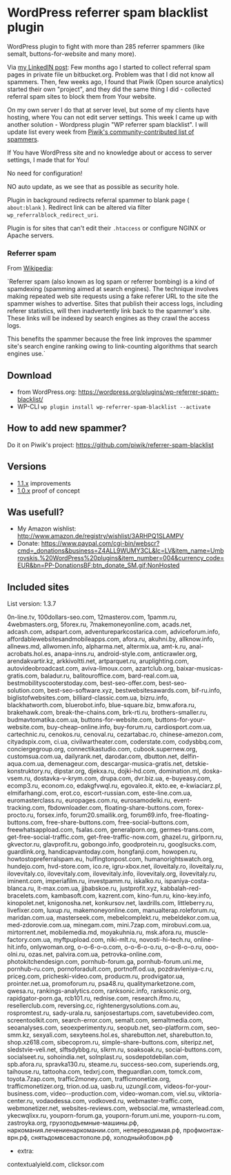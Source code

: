 # WordPress referrer spam blacklist plugin

WordPress plugin to fight with more than 285 referrer spammers (like semalt, buttons-for-website and many more).

Via [my LinkedIN post](https://www.linkedin.com/pulse/fighting-referral-spam-wordpress-way-rolands-umbrovskis-): Few months ago I started to collect referral spam pages in private file un bitbucket.org. Problem was that I did not know all spammers. Then, few weeks ago, I found that Piwik (Open source analytics) started their own "project", and they did the same thing I did - collected referral spam sites to block them from Your website.

On my own server I do that at server level, but some of my clients have hosting, where You can not edit server settings. This week I came up with another solution - Wordpress plugin "WP referrer spam blacklist". I will update list every week from [Piwik's community-contributed list of spammers](https://github.com/piwik/referrer-spam-blacklist).

If You have WordPress site and no knowledge about or access to server settings, I made that for You!

No need for configuration! 

NO auto update, as we see that as possible as security hole.

Plugin in background redirects referral spammer to blank page ( `about:blank` ). Redirect link can be altered via filter `wp_referralblock_redirect_uri`. 

Plugin is for sites that can't edit their `.htaccess` or configure NGINX or Apache servers.

### Referrer spam

From [Wikipedia](https://en.wikipedia.org/wiki/Referer_spam): 

`Referrer spam (also known as log spam or referrer 
bombing) is a kind of spamdexing (spamming aimed 
at search engines). The technique involves making 
repeated web site requests using a fake referer URL 
to the site the spammer wishes to advertise. Sites that 
publish their access logs, including referer statistics, 
will then inadvertently link back to the spammer's site. 
These links will be indexed by search engines 
as they crawl the access logs. 

This benefits the spammer because the free link improves 
the spammer site's search engine ranking owing 
to link-counting algorithms that search engines use.`

## Download

* from WordPress.org: https://wordpress.org/plugins/wp-referrer-spam-blacklist/ 
* WP-CLI ```wp plugin install wp-referrer-spam-blacklist --activate``` 

## How to add new spammer?

Do it on Piwik's project: https://github.com/piwik/referrer-spam-blacklist 

## Versions
 
* [1.1.x](https://github.com/rolandinsh/wp_referrer_spam_blacklist/milestones/1.1) improvements
* [1.0.x](https://github.com/rolandinsh/wp_referrer_spam_blacklist/milestones/1.0) proof of concept

## Was usefull?

* My Amazon wishlist: http://www.amazon.de/registry/wishlist/3ARHPQ1SLAMPV
* Donate: https://www.paypal.com/cgi-bin/webscr?cmd=_donations&business=Z4ALL9WUMY3CL&lc=LV&item_name=Umbrovskis.%20WordPress%20plugins&item_number=004&currency_code=EUR&bn=PP-DonationsBF:btn_donate_SM.gif:NonHosted 

## Included sites

List version: 1.3.7

0n-line.tv, 100dollars-seo.com, 12masterov.com, 1pamm.ru, 4webmasters.org, 5forex.ru, 7makemoneyonline.com, acads.net, adcash.com, adspart.com, adventureparkcostarica.com, adviceforum.info, affordablewebsitesandmobileapps.com, afora.ru, akuhni.by, allknow.info, allnews.md, allwomen.info, alpharma.net, altermix.ua, amt-k.ru, anal-acrobats.hol.es, anapa-inns.ru, android-style.com, anticrawler.org, arendakvartir.kz, arkkivoltti.net, artparquet.ru, aruplighting.com, autovideobroadcast.com, aviva-limoux.com, azartclub.org, baixar-musicas-gratis.com, baladur.ru, balitouroffice.com, bard-real.com.ua, bestmobilityscooterstoday.com, best-seo-offer.com, best-seo-solution.com, best-seo-software.xyz, bestwebsitesawards.com, bif-ru.info, biglistofwebsites.com, billiard-classic.com.ua, bizru.info, blackhatworth.com, bluerobot.info, blue-square.biz, bmw.afora.ru, brakehawk.com, break-the-chains.com, brk-rti.ru, brothers-smaller.ru, budmavtomatika.com.ua, buttons-for-website.com, buttons-for-your-website.com, buy-cheap-online.info, buy-forum.ru, cardiosport.com.ua, cartechnic.ru, cenokos.ru, cenoval.ru, cezartabac.ro, chinese-amezon.com, cityadspix.com, ci.ua, civilwartheater.com, coderstate.com, codysbbq.com, conciergegroup.org, connectikastudio.com, cubook.supernew.org, customsua.com.ua, dailyrank.net, darodar.com, dbutton.net, delfin-aqua.com.ua, demenageur.com, descargar-musica-gratis.net, detskie-konstruktory.ru, dipstar.org, djekxa.ru, dojki-hd.com, domination.ml, doska-vsem.ru, dostavka-v-krym.com, drupa.com, dvr.biz.ua, e-buyeasy.com, ecomp3.ru, econom.co, edakgfvwql.ru, egovaleo.it, ekto.ee, e-kwiaciarz.pl, elmifarhangi.com, erot.co, escort-russian.com, este-line.com.ua, euromasterclass.ru, europages.com.ru, eurosamodelki.ru, event-tracking.com, fbdownloader.com, floating-share-buttons.com, forex-procto.ru, forsex.info, forum20.smailik.org, forum69.info, free-floating-buttons.com, free-share-buttons.com, free-social-buttons.com, freewhatsappload.com, fsalas.com, generalporn.org, germes-trans.com, get-free-social-traffic.com, get-free-traffic-now.com, ghazel.ru, girlporn.ru, gkvector.ru, glavprofit.ru, gobongo.info, goodprotein.ru, googlsucks.com, guardlink.org, handicapvantoday.com, hongfanji.com, howopen.ru, howtostopreferralspam.eu, hulfingtonpost.com, humanorightswatch.org, hundejo.com, hvd-store.com, ico.re, igru-xbox.net, iloveitaly.ro, iloveitaly.ru, ilovevitaly.co, ilovevitaly.com, ilovevitaly.info, ilovevitaly.org, ilovevitaly.ru, iminent.com, imperiafilm.ru, investpamm.ru, iskalko.ru, ispaniya-costa-blanca.ru, it-max.com.ua, jjbabskoe.ru, justprofit.xyz, kabbalah-red-bracelets.com, kambasoft.com, kazrent.com, kino-fun.ru, kino-key.info, kinopolet.net, knigonosha.net, konkursov.net, laxdrills.com, littleberry.ru, livefixer.com, luxup.ru, makemoneyonline.com, manualterap.roleforum.ru, maridan.com.ua, masterseek.com, mebelcomplekt.ru, mebeldekor.com.ua, med-zdorovie.com.ua, minegam.com, mini.7zap.com, mirobuvi.com.ua, mirtorrent.net, mobilemedia.md, moyakuhnia.ru, msk.afora.ru, muscle-factory.com.ua, myftpupload.com, niki-mlt.ru, novosti-hi-tech.ru, online-hit.info, onlywoman.org, o-o-6-o-o.com, o-o-6-o-o.ru, o-o-8-o-o.ru, ooo-olni.ru, ozas.net, palvira.com.ua, petrovka-online.com, photokitchendesign.com, pornhub-forum.ga, pornhub-forum.uni.me, pornhub-ru.com, pornoforadult.com, portnoff.od.ua, pozdravleniya-c.ru, priceg.com, pricheski-video.com, producm.ru, prodvigator.ua, prointer.net.ua, promoforum.ru, psa48.ru, qualitymarketzone.com, qwesa.ru, rankings-analytics.com, ranksonic.info, ranksonic.org, rapidgator-porn.ga, rcb101.ru, rednise.com, research.ifmo.ru, resellerclub.com, reversing.cc, rightenergysolutions.com.au, rospromtest.ru, sady-urala.ru, sanjosestartups.com, savetubevideo.com, screentoolkit.com, search-error.com, semalt.com, semaltmedia.com, seoanalyses.com, seoexperimenty.ru, seopub.net, seo-platform.com, seo-smm.kz, sexyali.com, sexyteens.hol.es, sharebutton.net, sharebutton.to, shop.xz618.com, sibecoprom.ru, simple-share-buttons.com, siteripz.net, sledstvie-veli.net, slftsdybbg.ru, slkrm.ru, soaksoak.ru, social-buttons.com, socialseet.ru, sohoindia.net, solnplast.ru, sosdepotdebilan.com, spb.afora.ru, spravka130.ru, steame.ru, success-seo.com, superiends.org, taihouse.ru, tattooha.com, tedxrj.com, theguardlan.com, tomck.com, toyota.7zap.com, traffic2money.com, trafficmonetize.org, trafficmonetizer.org, trion.od.ua, uasb.ru, uzungil.com, videos-for-your-business.com, video--production.com, video-woman.com, viel.su, viktoria-center.ru, vodaodessa.com, vodkoved.ru, webmaster-traffic.com, webmonetizer.net, websites-reviews.com, websocial.me, wmasterlead.com, ykecwqlixx.ru, youporn-forum.ga, youporn-forum.uni.me, youporn-ru.com, zastroyka.org, грузоподъемные-машины.рф, наркомания.лечениенаркомании.com, непереводимая.рф, профмонтаж-врн.рф, снятьдомвсевастополе.рф, холодныйобзвон.рф

+ extra:

contextualyield.com, clicksor.com